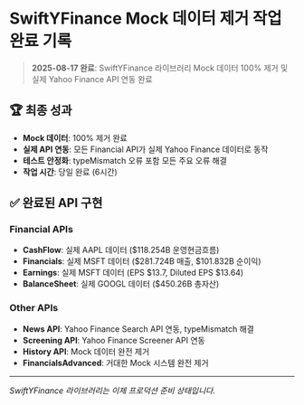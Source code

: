 # SwiftYFinance Mock 데이터 제거 작업 완료 기록

> **2025-08-17 완료**: SwiftYFinance 라이브러리 Mock 데이터 100% 제거 및 실제 Yahoo Finance API 연동 완료

## 🏆 최종 성과

- **Mock 데이터**: 100% 제거 완료
- **실제 API 연동**: 모든 Financial API가 실제 Yahoo Finance 데이터로 동작
- **테스트 안정화**: typeMismatch 오류 포함 모든 주요 오류 해결
- **작업 시간**: 당일 완료 (6시간)

## ✅ 완료된 API 구현

### Financial APIs
- **CashFlow**: 실제 AAPL 데이터 ($118.254B 운영현금흐름)
- **Financials**: 실제 MSFT 데이터 ($281.724B 매출, $101.832B 순이익)  
- **Earnings**: 실제 MSFT 데이터 (EPS $13.7, Diluted EPS $13.64)
- **BalanceSheet**: 실제 GOOGL 데이터 ($450.26B 총자산)

### Other APIs
- **News API**: Yahoo Finance Search API 연동, typeMismatch 해결
- **Screening API**: Yahoo Finance Screener API 연동
- **History API**: Mock 데이터 완전 제거
- **FinancialsAdvanced**: 거대한 Mock 시스템 완전 제거

---

*SwiftYFinance 라이브러리는 이제 프로덕션 준비 상태입니다.*
